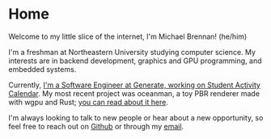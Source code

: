 # Home

Welcome to my little slice of the internet, I'm Michael Brennan! (he/him)

I'm a freshman at Northeastern University studying computer science. My interests are in backend development, graphics and GPU programming, and embedded systems.

Currently, [I'm a Software Engineer at Generate, working on Student Activity Calendar](https://github.com/GenerateNU/sac). My most recent project was oceanman, a toy PBR renderer made with wgpu and Rust; [you can read about it here](/oceanman-v0.4/).

I'm always looking to talk to new people or hear about a new opportunity, so feel free to reach out on [Github](https://github.com/michael-brennan2005) or through my [email](mailto:contact@tech0tron.net).
